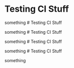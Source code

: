 # Testing CI Stuff



something # Testing CI Stuff



something # Testing CI Stuff



something # Testing CI Stuff



something # Testing CI Stuff



something 

